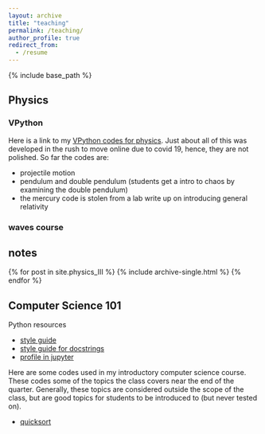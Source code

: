 ```yaml
---
layout: archive
title: "teaching"
permalink: /teaching/
author_profile: true
redirect_from:
  - /resume
---
```


{% include base_path %}

## Physics
### VPython
Here is a link to my [VPython codes for physics](https://www.glowscript.org/#/user/jmcewen314/folder/MyPrograms/). Just about all of this was developed in the rush to move online due to covid 19, hence, they are not polished. So far the codes are:
* projectile motion
* pendulum and double pendulum (students get a intro to chaos by examining the double pendulum)
* the mercury code is stolen from a lab write up on introducing general relativity

### waves course
## notes ##
{% for post in site.physics_III %}
    {% include archive-single.html %}
{% endfor %}


## Computer Science 101
Python resources
* [style guide](https://www.python.org/dev/peps/pep-0008/)
* [style guide for docstrings](https://sphinxcontrib-napoleon.readthedocs.io/en/latest/example_google.html)
* [profile in jupyter](https://jakevdp.github.io/PythonDataScienceHandbook/01.07-timing-and-profiling.html)


Here are some codes used in my introductory computer science course. These codes some of the topics the class covers near the end of the quarter. Generally, these topics are considered outside the scope of the class, but are good topics for students to be introduced to (but never tested on).

* [quicksort](https://github.com/JoeMcEwen/intro-computer-science-/blob/master/quicksort.ipynb)
